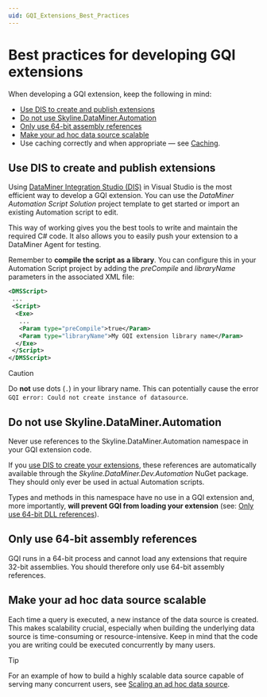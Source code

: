 ```yaml
---
uid: GQI_Extensions_Best_Practices
---
```


# Best practices for developing GQI extensions

When developing a GQI extension, keep the following in mind:

- [Use DIS to create and publish extensions](#use-dis-to-create-and-publish-extensions)
- [Do not use Skyline.DataMiner.Automation](#do-not-use-skylinedataminerautomation)
- [Only use 64-bit assembly references](#only-use-64-bit-assembly-references)
- [Make your ad hoc data source scalable](#make-your-ad-hoc-data-source-scalable)
- Use caching correctly and when appropriate — see [Caching](xref:GQI_Extensions_Caching).

## Use DIS to create and publish extensions

Using [DataMiner Integration Studio (DIS)](xref:Overall_concept_of_the_DataMiner_Integration_Studio) in Visual Studio is the most efficient way to develop a GQI extension. You can use the *DataMiner Automation Script Solution* project template to get started or import an existing Automation script to edit.

This way of working gives you the best tools to write and maintain the required C# code. It also allows you to easily push your extension to a DataMiner Agent for testing.

Remember to **compile the script as a library**. You can configure this in your Automation Script project by adding the *preCompile* and *libraryName* parameters in the associated XML file:

```xml
<DMSScript>
 ...
 <Script>
  <Exe>
   ...
   <Param type="preCompile">true</Param>
   <Param type="libraryName">My GQI extension library name</Param>
  </Exe>
 </Script>
</DMSScript>
```

> [!CAUTION]
> Do **not** use dots (`.`) in your library name. This can potentially cause the error `GQI error: Could not create instance of datasource`.

## Do not use Skyline.DataMiner.Automation

Never use references to the Skyline.DataMiner.Automation namespace in your GQI extension code.

If you [use DIS to create your extensions](#use-dis-to-create-and-publish-extensions), these references are automatically available through the *Skyline.DataMiner.Dev.Automation* NuGet package. They should only ever be used in actual Automation scripts.

Types and methods in this namespace have no use in a GQI extension and, more importantly, **will prevent GQI from loading your extension** (see: [Only use 64-bit DLL references](#only-use-64-bit-assembly-references)).

## Only use 64-bit assembly references

GQI runs in a 64-bit process and cannot load any extensions that require 32-bit assemblies. You should therefore only use 64-bit assembly references.

## Make your ad hoc data source scalable

Each time a query is executed, a new instance of the data source is created. This makes scalability crucial, especially when building the underlying data source is time-consuming or resource-intensive. Keep in mind that the code you are writing could be executed concurrently by many users.

> [!TIP]
> For an example of how to build a highly scalable data source capable of serving many concurrent users, see [Scaling an ad hoc data source](xref:Scaling_Ad_hoc_Data_Source).
